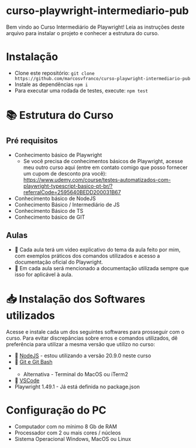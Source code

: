 # curso-playwright-intermediario-pub

Bem vindo ao Curso Intermediário de Playwright! Leia as instruções deste arquivo para instalar o projeto e conhecer a estrutura do curso.

# Instalação

- Clone este repositório:
  `git clone https://github.com/marcosvfranco/curso-playwright-intermediario-pub`
- Instale as dependências
  `npm i`
- Para executar uma rodada de testes, execute:
  `npm test`

# 📚 Estrutura do Curso

## Pré requisitos

- Conhecimento básico de Playwright
    - Se você precisa de conhecimentos básicos de Playwright, acesse meu outro curso aqui (entre em contato comigo que posso fornecer um cupom de desconto pra você):
      https://www.udemy.com/course/testes-automatizados-com-playwright-typescript-basico-pt-br/?referralCode=2595640BEDD200031B67
- Conhecimento básico de NodeJS
- Conhecimento Básico / Intermediário de JS
- Conhecimento Básico de TS
- Conhecimento básico de GIT

## Aulas

- 🎥 Cada aula terá um video explicativo do tema da aula feito por mim, com exemplos práticos dos comandos utilizados e acesso a documentação oficial do Playwright.
- 📖 Em cada aula será mencionado a documentação utilizada sempre que isso for aplicável à aula.

# 📥 Instalação dos Softwares utilizados

Acesse e instale cada um dos seguintes softwares para prosseguir com o curso.
Para evitar discrepâncias sobre erros e comandos utilizados, dê preferência para utilizar a mesma versão que utilizo no curso:

- 🔗 [NodeJS](https://nodejs.org/en/download) - estou utilizando a versão 20.9.0 neste curso
- 🔗 [Git e Git Bash](https://git-scm.com/downloads)
-   - Alternativa - Terminal do MacOS ou iTerm2
- 🔗 [VSCode](https://code.visualstudio.com/)
- Playwright 1.49.1 - Já está definida no package.json

# Configuração do PC

- Computador com no mínimo 8 Gb de RAM
- Processador com 2 ou mais cores / núcleos
- Sistema Operacional Windows, MacOS ou Linux
